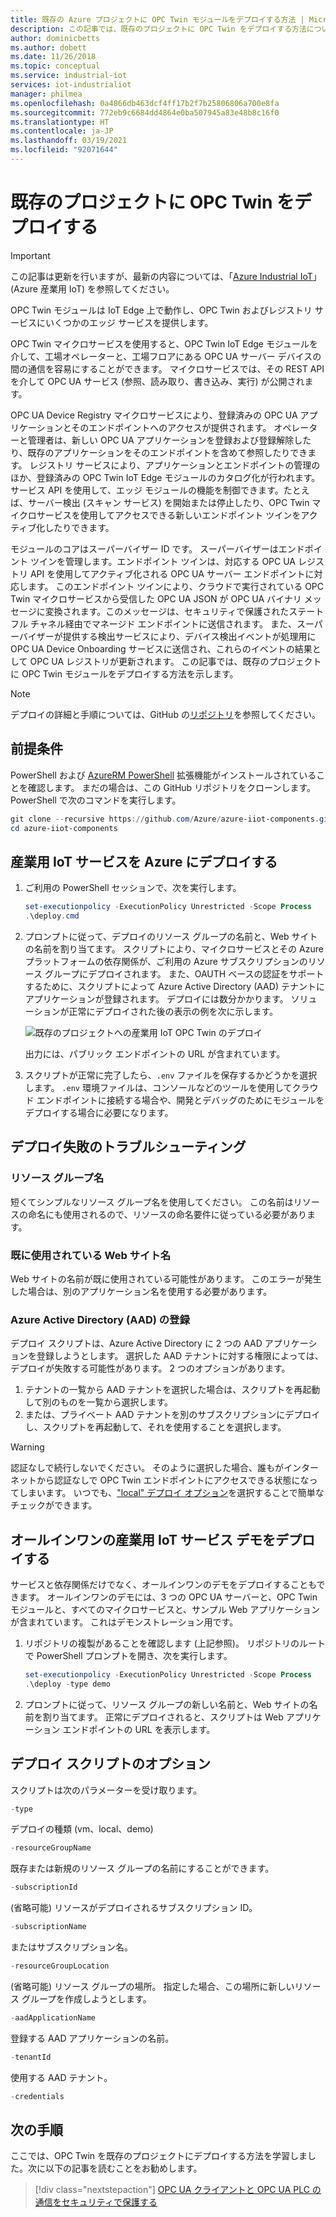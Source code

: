 ```yaml
---
title: 既存の Azure プロジェクトに OPC Twin モジュールをデプロイする方法 | Microsoft Docs
description: この記事では、既存のプロジェクトに OPC Twin をデプロイする方法について説明します。 また、デプロイ エラーのトラブルシューティング方法についても説明します。
author: dominicbetts
ms.author: dobett
ms.date: 11/26/2018
ms.topic: conceptual
ms.service: industrial-iot
services: iot-industrialiot
manager: philmea
ms.openlocfilehash: 0a4866db463dcf4ff17b2f7b25806806a700e8fa
ms.sourcegitcommit: 772eb9c6684dd4864e0ba507945a83e48b8c16f0
ms.translationtype: HT
ms.contentlocale: ja-JP
ms.lasthandoff: 03/19/2021
ms.locfileid: "92071644"
---
```

# <a name="deploy-opc-twin-to-an-existing-project"></a>既存のプロジェクトに OPC Twin をデプロイする

> [!IMPORTANT]
> この記事は更新を行いますが、最新の内容については、「[Azure Industrial IoT](https://azure.github.io/Industrial-IoT/)」 (Azure 産業用 IoT) を参照してください。

OPC Twin モジュールは IoT Edge 上で動作し、OPC Twin およびレジストリ サービスにいくつかのエッジ サービスを提供します。

OPC Twin マイクロサービスを使用すると、OPC Twin IoT Edge モジュールを介して、工場オペレーターと、工場フロアにある OPC UA サーバー デバイスの間の通信を容易にすることができます。 マイクロサービスでは、その REST API を介して OPC UA サービス (参照、読み取り、書き込み、実行) が公開されます。 

OPC UA Device Registry マイクロサービスにより、登録済みの OPC UA アプリケーションとそのエンドポイントへのアクセスが提供されます。 オペレーターと管理者は、新しい OPC UA アプリケーションを登録および登録解除したり、既存のアプリケーションをそのエンドポイントを含めて参照したりできます。 レジストリ サービスにより、アプリケーションとエンドポイントの管理のほか、登録済みの OPC Twin IoT Edge モジュールのカタログ化が行われます。 サービス API を使用して、エッジ モジュールの機能を制御できます。たとえば、サーバー検出 (スキャン サービス) を開始または停止したり、OPC Twin マイクロサービスを使用してアクセスできる新しいエンドポイント ツインをアクティブ化したりできます。

モジュールのコアはスーパーバイザー ID です。 スーパーバイザーはエンドポイント ツインを管理します。エンドポイント ツインは、対応する OPC UA レジストリ API を使用してアクティブ化される OPC UA サーバー エンドポイントに対応します。 このエンドポイント ツインにより、クラウドで実行されている OPC Twin マイクロサービスから受信した OPC UA JSON が OPC UA バイナリ メッセージに変換されます。このメッセージは、セキュリティで保護されたステートフル チャネル経由でマネージド エンドポイントに送信されます。 また、スーパーバイザーが提供する検出サービスにより、デバイス検出イベントが処理用に OPC UA Device Onboarding サービスに送信され、これらのイベントの結果として OPC UA レジストリが更新されます。  この記事では、既存のプロジェクトに OPC Twin モジュールをデプロイする方法を示します。

> [!NOTE]
> デプロイの詳細と手順については、GitHub の[リポジトリ](https://github.com/Azure/azure-iiot-opc-twin-module)を参照してください。

## <a name="prerequisites"></a>前提条件

PowerShell および [AzureRM PowerShell](/powershell/azure/azurerm/install-azurerm-ps) 拡張機能がインストールされていることを確認します。 まだの場合は、この GitHub リポジトリをクローンします。 PowerShell で次のコマンドを実行します。

```powershell
git clone --recursive https://github.com/Azure/azure-iiot-components.git
cd azure-iiot-components
```

## <a name="deploy-industrial-iot-services-to-azure"></a>産業用 IoT サービスを Azure にデプロイする

1. ご利用の PowerShell セッションで、次を実行します。

    ```powershell
    set-executionpolicy -ExecutionPolicy Unrestricted -Scope Process
    .\deploy.cmd
    ```

2. プロンプトに従って、デプロイのリソース グループの名前と、Web サイトの名前を割り当てます。   スクリプトにより、マイクロサービスとその Azure プラットフォームの依存関係が、ご利用の Azure サブスクリプションのリソース グループにデプロイされます。  また、OAUTH ベースの認証をサポートするために、スクリプトによって Azure Active Directory (AAD) テナントにアプリケーションが登録されます。  デプロイには数分かかります。  ソリューションが正常にデプロイされた後の表示の例を次に示します。

   ![既存のプロジェクトへの産業用 IoT OPC Twin のデプロイ](media/howto-opc-twin-deploy-existing/opc-twin-deploy-existing1.png)

   出力には、パブリック エンドポイントの URL が含まれています。 

3. スクリプトが正常に完了したら、`.env` ファイルを保存するかどうかを選択します。  `.env` 環境ファイルは、コンソールなどのツールを使用してクラウド エンドポイントに接続する場合や、開発とデバッグのためにモジュールをデプロイする場合に必要になります。

## <a name="troubleshooting-deployment-failures"></a>デプロイ失敗のトラブルシューティング

### <a name="resource-group-name"></a>リソース グループ名

短くてシンプルなリソース グループ名を使用してください。  この名前はリソースの命名にも使用されるので、リソースの命名要件に従っている必要があります。  

### <a name="website-name-already-in-use"></a>既に使用されている Web サイト名

Web サイトの名前が既に使用されている可能性があります。  このエラーが発生した場合は、別のアプリケーション名を使用する必要があります。

### <a name="azure-active-directory-aad-registration"></a>Azure Active Directory (AAD) の登録

デプロイ スクリプトは、Azure Active Directory に 2 つの AAD アプリケーションを登録しようとします。  選択した AAD テナントに対する権限によっては、デプロイが失敗する可能性があります。 2 つのオプションがあります。

1. テナントの一覧から AAD テナントを選択した場合は、スクリプトを再起動して別のものを一覧から選択します。
2. または、プライベート AAD テナントを別のサブスクリプションにデプロイし、スクリプトを再起動して、それを使用することを選択します。

> [!WARNING]
> 認証なしで続行しないでください。  そのように選択した場合、誰もがインターネットから認証なしで OPC Twin エンドポイントにアクセスできる状態になってしまいます。   いつでも、["local" デプロイ オプション](howto-opc-twin-deploy-dependencies.md)を選択することで簡単なチェックができます。

## <a name="deploy-an-all-in-one-industrial-iot-services-demo"></a>オールインワンの産業用 IoT サービス デモをデプロイする

サービスと依存関係だけでなく、オールインワンのデモをデプロイすることもできます。  オールインワンのデモには、3 つの OPC UA サーバーと、OPC Twin モジュールと、すべてのマイクロサービスと、サンプル Web アプリケーションが含まれています。  これはデモンストレーション用です。

1. リポジトリの複製があることを確認します (上記参照)。 リポジトリのルートで PowerShell プロンプトを開き、次を実行します。

    ```powershell
    set-executionpolicy -ExecutionPolicy Unrestricted -Scope Process
    .\deploy -type demo
    ```

2. プロンプトに従って、リソース グループの新しい名前と、Web サイトの名前を割り当てます。  正常にデプロイされると、スクリプトは Web アプリケーション エンドポイントの URL を表示します。

## <a name="deployment-script-options"></a>デプロイ スクリプトのオプション

スクリプトは次のパラメーターを受け取ります。

```powershell
-type
```

デプロイの種類 (vm、local、demo)

```powershell
-resourceGroupName
```

既存または新規のリソース グループの名前にすることができます。

```powershell
-subscriptionId
```

(省略可能) リソースがデプロイされるサブスクリプション ID。

```powershell
-subscriptionName
```

またはサブスクリプション名。

```powershell
-resourceGroupLocation
```

(省略可能) リソース グループの場所。 指定した場合、この場所に新しいリソース グループを作成しようとします。

```powershell
-aadApplicationName
```

登録する AAD アプリケーションの名前。

```powershell
-tenantId
```

使用する AAD テナント。

```powershell
-credentials
```

## <a name="next-steps"></a>次の手順

ここでは、OPC Twin を既存のプロジェクトにデプロイする方法を学習しました。次に以下の記事を読むことをお勧めします。

> [!div class="nextstepaction"]
> [OPC UA クライアントと OPC UA PLC の通信をセキュリティで保護する](howto-opc-vault-secure.md)